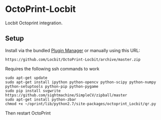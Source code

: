 # OctoPrint-Locbit

Locbit Octoprint integration.

## Setup

Install via the bundled [Plugin Manager](https://github.com/foosel/OctoPrint/wiki/Plugin:-Plugin-Manager)
or manually using this URL:

    https://github.com/Locbit/OctoPrint-Locbit/archive/master.zip

Requires the following ssh commands to work

    sudo apt-get update
    sudo apt-get install ipython python-opencv python-scipy python-numpy python-setuptools python-pip python-pygame
    sudo pip install svgwrite https://github.com/sightmachine/SimpleCV/zipball/master
    sudo apt-get install python-zbar
    chmod +x ~/oprint/lib/python2.7/site-packages/octoprint_Locbit/qr.py

Then restart OctoPrint


